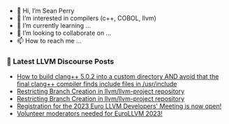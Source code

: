 - 👋 Hi, I’m Sean Perry
- 👀 I’m interested in compilers (c++, COBOL, llvm)
- 🌱 I’m currently learning ...
- 💞️ I’m looking to collaborate on ...
- 📫 How to reach me ...

<!---
s66perry/s66perry is a ✨ special ✨ repository because its `README.md` (this file) appears on your GitHub profile.
You can click the Preview link to take a look at your changes.
--->
### 📕 Latest LLVM Discourse Posts

<!-- DISCOURSE-LLVM:START -->
- [How to build clang++ 5.0.2 into a custom directory AND avoid that the final clang++ compiler finds include files in /usr/include](https://discourse.llvm.org/t/how-to-build-clang-5-0-2-into-a-custom-directory-and-avoid-that-the-final-clang-compiler-finds-include-files-in-usr-include/70025#post_1)
- [Restricting Branch Creation in llvm/llvm-project repository](https://discourse.llvm.org/t/restricting-branch-creation-in-llvm-llvm-project-repository/70023#post_2)
- [Restricting Branch Creation in llvm/llvm-project repository](https://discourse.llvm.org/t/restricting-branch-creation-in-llvm-llvm-project-repository/70023#post_1)
- [Registration for the 2023 Euro LLVM Developers&#39; Meeting is now open!](https://discourse.llvm.org/t/registration-for-the-2023-euro-llvm-developers-meeting-is-now-open/68556#post_4)
- [Volunteer moderators needed for EuroLLVM 2023!](https://discourse.llvm.org/t/volunteer-moderators-needed-for-eurollvm-2023/70021#post_1)
<!-- DISCOURSE-LLVM:END -->
